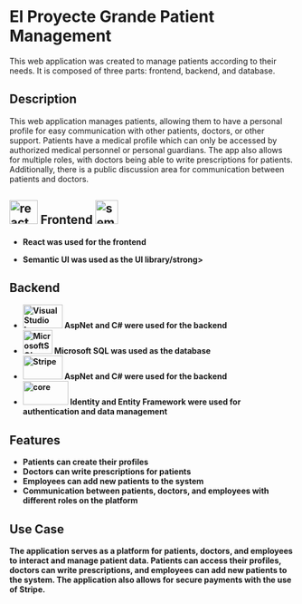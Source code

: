 <h1>El Proyecte Grande Patient Management</h1>
<p>This web application was created to manage patients according to their needs. It is composed of three parts: frontend, backend, and database.</p>

<h2>Description</h2>
<p>This web application manages patients, allowing them to have a personal profile for easy communication with other patients, doctors, or other support. Patients have a medical profile which can only be accessed by authorized medical personnel or personal guardians. The app also allows for multiple roles, with doctors being able to write prescriptions for patients. Additionally, there is a public discussion area for communication between patients and doctors.</p>
<h2>
<img src="https://upload.wikimedia.org/wikipedia/commons/a/a7/React-icon.svg" alt="react" height="42" width="50">
Frontend
  <img src="https://react.semantic-ui.com/logo.png" alt="semantic-ui" height="42" width="40">
</h2>
<ul>
  <li>
   <strong>React was used for the frontend</strong>
  </li>
  <li>
    
   <strong>Semantic UI was used as the UI library/strong>
  </li>
</ul> 
<h2>Backend</h2>
<ul>
  <li>
    <img src="https://www.allotraining.com/wp-content/uploads/2021/08/c-.net_.png" alt="Visual Studio Logo" height="42" width="70">
   <strong>AspNet and C# were used for the backend</strong>
  </li>
  <li>
    <img src="https://upload.wikimedia.org/wikipedia/de/8/8c/Microsoft_SQL_Server_Logo.svg" alt="MicrosoftSQL" height="42" width="52">
   <strong>Microsoft SQL was used as the database</strong>
  </li>
  <li>
    <img src="http://t3.gstatic.com/images?q=tbn:ANd9GcSJHbnfk81kA_5mIj81yhRy3R2LRx3S11OyMjC68QeONsOp5DXx" alt="Stripe" height="42" width="70">
   <strong>AspNet and C# were used for the backend</strong>
  </li>
  <li>
    <img src="https://i0.wp.com/www.ebenmonney.com/wp-content/uploads/2018/03/identityserver4-engityframework.png?w=810&ssl=1" alt="core" height="42" width="80">
   <strong>Identity and Entity Framework were used for authentication and data management</strong>
  </li>
</ul>
<h2>Features</h2>
<ul>
  <li>Patients can create their profiles</li>
  <li>Doctors can write prescriptions for patients</li>
  <li>Employees can add new patients to the system</li>
  <li>Communication between patients, doctors, and employees with different roles on the platform</li>
</ul>
<h2>Use Case</h2>
<p>The application serves as a platform for patients, doctors, and employees to interact and manage patient data. Patients can access their profiles, doctors can write prescriptions, and employees can add new patients to the system. The application also allows for secure payments with the use of Stripe.</p>
